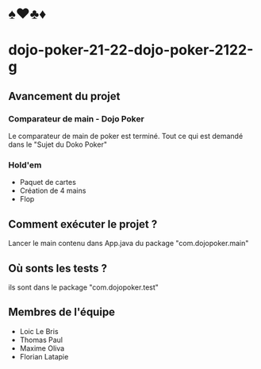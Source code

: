 # ♠️♥️♣️♦️
# dojo-poker-21-22-dojo-poker-2122-g
## Avancement du projet 
### Comparateur de main - Dojo Poker
Le comparateur de main de poker est terminé. 
Tout ce qui est demandé dans le "Sujet du Doko Poker" 

### Hold'em 
* Paquet de cartes
* Création de 4 mains
* Flop 

## Comment exécuter le projet ? 
Lancer le main contenu dans App.java du package "com.dojopoker.main"

## Où sonts les tests ?
ils sont dans le package "com.dojopoker.test" 


## Membres de l'équipe 
* Loic Le Bris 
* Thomas Paul
* Maxime Oliva
* Florian Latapie
